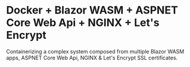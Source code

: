 # Docker + Blazor WASM + ASPNET Core Web Api + NGINX + Let's Encrypt
Containerizing a complex system composed from multiple Blazor WASM apps, ASPNET Core Web Api, NGINX &amp; Let's Encrypt SSL certificates.
